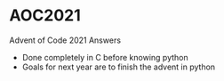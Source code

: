 # AOC2021
 Advent of Code 2021 Answers

- Done completely in C before knowing python
- Goals for next year are to finish the advent in python
